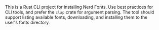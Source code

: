 <!-- Use this file to provide workspace-specific custom instructions to Copilot. For more details, visit https://code.visualstudio.com/docs/copilot/copilot-customization#_use-a-githubcopilotinstructionsmd-file -->

This is a Rust CLI project for installing Nerd Fonts. Use best practices for CLI tools, and prefer the `clap` crate for argument parsing. The tool should support listing available fonts, downloading, and installing them to the user's fonts directory.

